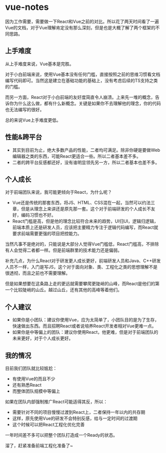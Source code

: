 # vue-notes
因为工作需要，需要做一下React和Vue之前的对比。所以花了两天时间看了一遍Vue的文档，对于Vue理解肯定没有那么深刻，但是也是大概了解了两个框架的不同思路。



## 上手难度

从上手难度来说，Vue基本是完胜。

对于小白前端来说，使用Vue基本没有任何门槛，直接按照之前的思维习惯看文档编写代码即可。当然这是建立在基础功能的基础上，没有考虑后续的TS支持之类的门槛。

而另一方面，React对于小白前端的友好度简直令人崩溃。上来先一堆的概念，告诉你为什么这么做，都有什么新概念。关键是如果你不去理解他的理念，你的代码也无法编写的很好。

总的来说Vue上手难度更低。



##  性能&跨平台

* 其实到目前为止，绝大多数产品的性能，二者均可满足。除非你硬是要做Web编辑器之类的东西，可能React更适合一些。所以二者基本差不多。
* 二者的跨平台反感都还好，没有谁明显领先另一方，所以二者基本也差不多。



## 个人成长

对于前端团队来说，我可能更倾向于React，为什么呢？

* Vue还是传统的那套东西，将JS、HTML、CSS混在一起，当然可以约法三章，但是从理念上来讲还是原先那一套。这个对于前端研发的个人成长不友好，编码习惯也不好。
* React门槛是高，但是他的理念比较符合未来的趋势，UI归UI，逻辑归逻辑，前端本质上还是研发人员，应该把主要精力专注于逻辑代码编写，而React就要求前端需要更强的项目把控能力。

当然凡事不是绝对的，只能说是大部分人觉得Vue门槛低，React门槛高，不排除有人会觉得二者都一样。但是前端群里的技术能力还是偏弱。

补充几点，为什么React对于研发更人成长更好，前端研发人员和Java、C++研发人员不一样，入门是写JS，这个对于面向对象、类、工程化之类的思想理解不是很透彻，而且之前也不需要理解。

但是如果想要在这条路上走的更远就需要攀爬更陡峭的山峰，而React是他们的第一个比较陡峭的山丘。越过山丘，还有其他的高峰等着他们。



## 个人建议

* 如果你是小团队：建议你使用Vue，应为太简单了，小团队目的是为了生存，快速做出东西。而且招聘React或者说培养React开发者相对Vue更难一点。
* 如果你是中等偏上的团队：建议你使用React，他更难，但是对于前端团队的未来更好，对于个人成长更好。



## 我的情况

目前我们团队就比较尴尬：

* 有使用Vue的而且不少
* 还有熟悉React
* 而整体团队规模中等偏上

如果在团队内部强制推广React可能适得其反，所以：

* 需要针对不同的项目慢慢过渡到React上，二者保持一年以内的共存期
* 这样，原先使用Vue的研发不会特别反感，给与一定时间的过渡期
* 这个时候可以把React工程化优化完善

一年时间差不多可以把整个团队打造成一个Ready的状态。



溜了，赶紧准备前端工程化准备了~